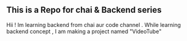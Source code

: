 ## This is a Repo for chai & Backend series
Hii ! Im learning backend from chai aur code channel .
While learning backend concept , I am making a project named "VideoTube"

[Github Repo Link]: https://github.com/vishaljati/VideoTube-backend.git

